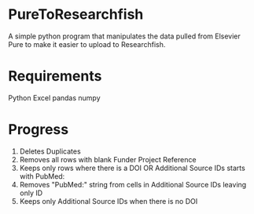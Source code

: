 # PureToResearchfish
A simple python program that manipulates the data pulled from Elsevier Pure to make it easier to upload to Researchfish.

# Requirements
Python
Excel
pandas
numpy

# Progress
1. Deletes Duplicates
2. Removes all rows with blank Funder Project Reference
3. Keeps only rows where there is a DOI OR Additional Source IDs starts with PubMed:
4. Removes "PubMed:" string from cells in Additional Source IDs leaving only ID
5. Keeps only Additional Source IDs when there is no DOI
